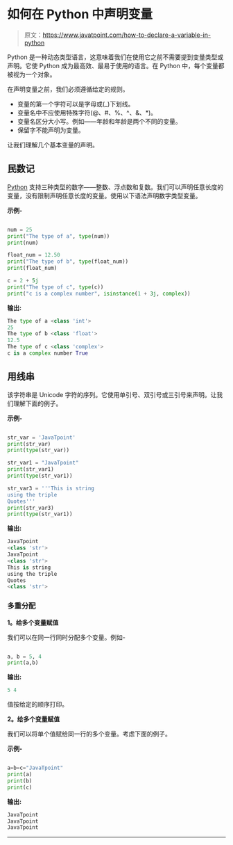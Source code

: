 # 如何在 Python 中声明变量

> 原文：<https://www.javatpoint.com/how-to-declare-a-variable-in-python>

Python 是一种动态类型语言，这意味着我们在使用它之前不需要提到变量类型或声明。它使 Python 成为最高效、最易于使用的语言。在 Python 中，每个变量都被视为一个对象。

在声明变量之前，我们必须遵循给定的规则。

*   变量的第一个字符可以是字母或(_)下划线。
*   变量名中不应使用特殊字符(@、#、%、^、&、*)。
*   变量名区分大小写。例如——年龄和年龄是两个不同的变量。
*   保留字不能声明为变量。

让我们理解几个基本变量的声明。

## 民数记

[Python](https://www.javatpoint.com/python-tutorial) 支持三种类型的数字——整数、浮点数和复数。我们可以声明任意长度的变量，没有限制声明任意长度的变量。使用以下语法声明数字类型变量。

**示例-**

```py

num = 25
print("The type of a", type(num))
print(num)

float_num = 12.50
print("The type of b", type(float_num))
print(float_num)

c = 2 + 5j
print("The type of c", type(c))
print("c is a complex number", isinstance(1 + 3j, complex))

```

**输出:**

```py
The type of a <class 'int'>
25
The type of b <class 'float'>
12.5
The type of c <class 'complex'>
c is a complex number True

```

## 用线串

该字符串是 Unicode 字符的序列。它使用单引号、双引号或三引号来声明。让我们理解下面的例子。

**示例-**

```py

str_var = 'JavaTpoint'
print(str_var)
print(type(str_var))

str_var1 = "JavaTpoint"
print(str_var1)
print(type(str_var1))

str_var3 = '''This is string 
using the triple 
Quotes'''
print(str_var3)
print(type(str_var1))

```

**输出:**

```py
JavaTpoint
<class 'str'>
JavaTpoint
<class 'str'>
This is string 
using the triple 
Quotes
<class 'str'>

```

### 多重分配

**1。给多个变量赋值**

我们可以在同一行同时分配多个变量。例如-

```py

a, b = 5, 4
print(a,b)

```

**输出:**

```py
5 4

```

值按给定的顺序打印。

**2。给多个变量赋值**

我们可以将单个值赋给同一行的多个变量。考虑下面的例子。

**示例-**

```py

a=b=c="JavaTpoint"
print(a)
print(b)
print(c)

```

**输出:**

```py
JavaTpoint
JavaTpoint
JavaTpoint

```

* * *